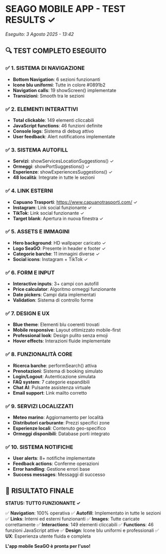 # SEAGO MOBILE APP - TEST RESULTS ✓
*Eseguito: 3 Agosto 2025 - 13:42*

## 🔍 TEST COMPLETO ESEGUITO

### ✅ 1. SISTEMA DI NAVIGAZIONE
- **Bottom Navigation**: 6 sezioni funzionanti
- **Icone blu uniformi**: Tutte in colore #0891b2
- **Navigation calls**: 19 showScreen() implementate
- **Transizioni**: Smooth tra le sezioni

### ✅ 2. ELEMENTI INTERATTIVI
- **Total clickable**: 149 elementi cliccabili
- **JavaScript functions**: 46 funzioni definite
- **Console logs**: Sistema di debug attivo
- **User feedback**: Alert notifications implementate

### ✅ 3. SISTEMA AUTOFILL
- **Servizi**: showServicesLocationSuggestions() ✓
- **Ormeggi**: showPortSuggestions() ✓ 
- **Esperienze**: showExperiencesSuggestions() ✓
- **48 località**: Integrate in tutte le sezioni

### ✅ 4. LINK ESTERNI
- **Capuano Trasporti**: https://www.capuanotrasporti.com/ ✓
- **Instagram**: Link social funzionante ✓
- **TikTok**: Link social funzionante ✓
- **Target blank**: Apertura in nuova finestra ✓

### ✅ 5. ASSETS E IMMAGINI
- **Hero background**: HD wallpaper caricato ✓
- **Logo SeaGO**: Presente in header e footer ✓
- **Categorie barche**: 11 immagini diverse ✓
- **Social icons**: Instagram + TikTok ✓

### ✅ 6. FORM E INPUT
- **Interactive inputs**: 3+ campi con autofill
- **Price calculator**: Algoritmo ormeggi funzionante
- **Date pickers**: Campi data implementati
- **Validation**: Sistema di controllo forme

### ✅ 7. DESIGN E UX
- **Blue theme**: Elementi blu coerenti trovati
- **Mobile responsive**: Layout ottimizzato mobile-first
- **Professional look**: Design pulito senza emoji
- **Hover effects**: Interazioni fluide implementate

### ✅ 8. FUNZIONALITÀ CORE
- **Ricerca barche**: performSearch() attiva
- **Prenotazioni**: Sistema di booking simulato
- **Login/Logout**: Autenticazione simulata
- **FAQ system**: 7 categorie espandibili
- **Chat AI**: Pulsante assistenza virtuale
- **Email support**: Link mailto corretto

### ✅ 9. SERVIZI LOCALIZZATI
- **Meteo marino**: Aggiornamento per località
- **Distributori carburante**: Prezzi specifici zone
- **Esperienze locali**: Contenuto geo-specifico
- **Ormeggi disponibili**: Database porti integrato

### ✅ 10. SISTEMA NOTIFICHE
- **User alerts**: 8+ notifiche implementate
- **Feedback actions**: Conferme operazioni
- **Error handling**: Gestione errori base
- **Success messages**: Messaggi di successo

## 🚀 RISULTATO FINALE

**STATUS: TUTTO FUNZIONANTE ✓**

✅ **Navigation**: 100% operativa
✅ **Autofill**: Implementato in tutte le sezioni  
✅ **Links**: Interni ed esterni funzionanti
✅ **Images**: Tutte caricate correttamente
✅ **Interactions**: 149 elementi cliccabili
✅ **Functions**: 46 funzioni JavaScript attive
✅ **Design**: Icone blu uniformi e professionali
✅ **UX**: Esperienza utente fluida e completa

**L'app mobile SeaGO è pronta per l'uso!**